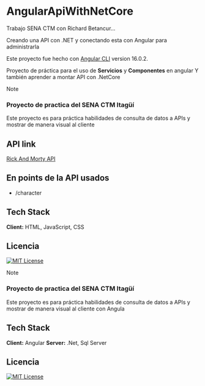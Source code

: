 # AngularApiWithNetCore


Trabajo SENA CTM con Richard Betancur... 

Creando una API con .NET y conectando esta con Angular para administrarla

Este proyecto fue hecho con [Angular CLI](https://github.com/angular/angular-cli) version 16.0.2.


Proyecto de práctica para el uso de **Servicios** y **Componentes** en angular
Y también aprender a montar API con .NetCore

> [!Note]
> ### Proyecto de practica del SENA CTM Itagüí
> Este proyecto es para práctica habilidades de consulta de datos a APIs y mostrar de manera visual al cliente


## API link

[Rick And Morty API](https://rickandmortyapi.com/)


## En points de la API usados

- /character


## Tech Stack

**Client:** HTML, JavaScript, CSS



## Licencia


[![MIT License](https://img.shields.io/badge/License-MIT-green.svg)](https://choosealicense.com/licenses/mit/)

 

> [!Note]
> ### Proyecto de practica del SENA CTM Itagüí
> Este proyecto es para práctica habilidades de consulta de datos a APIs y mostrar de manera visual al cliente con Angula



## Tech Stack

**Client:** Angular
**Server:** .Net, Sql Server



## Licencia


[![MIT License](https://img.shields.io/badge/License-MIT-green.svg)](https://choosealicense.com/licenses/mit/)



